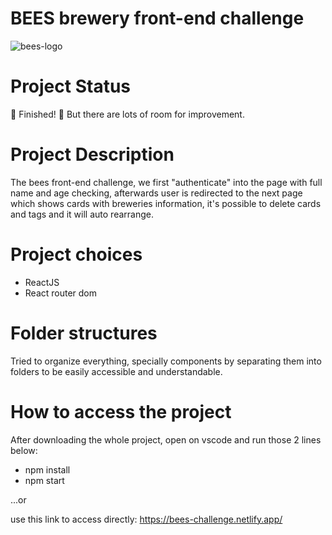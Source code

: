 # BEES brewery front-end challenge

![bees-logo](https://user-images.githubusercontent.com/40004457/198902654-677d9a0e-bef4-4153-9056-9af0a6cc43c7.png)

# Project Status
:rocket: Finished! :rocket: But there are lots of room for improvement.

# Project Description

The bees front-end challenge, we first "authenticate" into the page with full name and age checking, afterwards user is redirected to the next page which shows cards with breweries information, it's possible to delete cards and tags and it will auto rearrange.

# Project choices

* ReactJS
* React router dom

# Folder structures

Tried to organize everything, specially components by separating them into folders to be easily accessible and understandable.

# How to access the project

After downloading the whole project, open on vscode and run those 2 lines below:

* npm install
* npm start

...or

use this link to access directly: https://bees-challenge.netlify.app/
